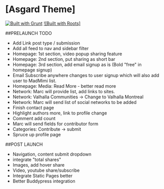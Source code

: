 # [Asgard Theme]

[![Built with Grunt](https://cdn.gruntjs.com/builtwith.png)](http://gruntjs.com/)
[![Built with Roots]](https://github.com/roots/roots-sass)

##PRELAUNCH TODO
- Add Link post type / submission
- Add all feed to nav and sidebar filter
- Homepage: 1st section, video popup sharing feature
- Homepage: 2nd section, put sharing as short bar
- Homepage: 3rd section, add email signup as is (Bold "free" in homepage signup)
- Email Subscribe anywhere changes to user signup which will also add user to MadMimi list.
- Homepage: Media: Read More - better read more
- Network: Marc will provide list, add links to sites.
- Network: Valhalla Communities -> Change to Valhalla Montreal
- Network: Marc will send list of social networks to be added
- Finish contact page
- Highlight authors more, link to profile change
- Comment add count
- Marc will send fields for contributor form
- Categories: Contribute -> submit
- Spruce up profile page

##POST LAUNCH
- Navigation, content submit dropdown
- integrate "total shares"
- Images, add hover share
- Video, youtube share/subscribe
- Integrate Static Pages better
- Better Buddypress integration
